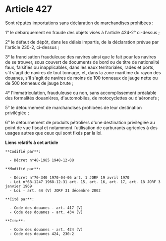 # Article 427

Sont réputés importations sans déclaration de marchandises prohibées :

1° le débarquement en fraude des objets visés à l'article 424-2° ci-dessus ;

2° le défaut de dépôt, dans les délais impartis, de la déclaration prévue par l'article 230-2, ci-dessus ;

3° la francisation frauduleuse des navires ainsi que le fait pour les navires de se trouver, sous couvert de documents de
bord ou de titre de nationalité faux, falsifiés ou inapplicables, dans les eaux territoriales, rades et ports, s'il s'agit de
navires de tout tonnage, et, dans la zone maritime du rayon des douanes, s'il s'agit de navires de moins de 100 tonneaux de
jauge nette ou de 500 tonneaux de jauge brute ;

4° l'immatriculation, frauduleuse ou non, sans accomplissement préalable des formalités douanières, d'automobiles, de
motocyclettes ou d'aéronefs ;

5° le détournement de marchandises prohibées de leur destination privilégiée ;

6° le détournement de produits pétroliers d'une destination privilégiée au point de vue fiscal et notamment l'utilisation de
carburants agricoles à des usages autres que ceux qui sont fixés par la loi.

**Liens relatifs à cet article**

	**Codifié par**:

	  - Décret n°48-1985 1948-12-08

	**Modifié par**:

	  - Décret n°70-340 1970-04-06 art. 1 JORF 19 avril 1970
	  - Loi n°68-1247 1968-12-31 art. 15, art. 16, art. 17, art. 18 JORF 3 janvier 1969
	  - Loi - art. 44 (V) JORF 31 décembre 2002

	**Cité par**:

	  - Code des douanes - art. 417 (V)
	  - Code des douanes - art. 434 (V)

	**Cite**:

	  - Code des douanes - art. 424 (V)
	  - Code des douanes 424, 230-2
